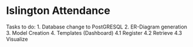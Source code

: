 # Islington Attendance

Tasks to do:
	1. Database change to PostGRESQL
	2. ER-Diagram generation
	3. Model Creation
	4. Templates (Dashboard)
		4.1 Register
		4.2 Retrieve
		4.3 Visualize
